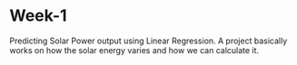 # Week-1
Predicting Solar Power output using Linear Regression. A project basically works on how the solar energy varies and how we can calculate it.
